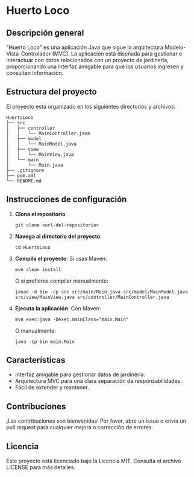 # Huerto Loco

## Descripción general
"Huerto Loco" es una aplicación Java que sigue la arquitectura Modelo-Vista-Controlador (MVC). La aplicación está diseñada para gestionar e interactuar con datos relacionados con un proyecto de jardinería, proporcionando una interfaz amigable para que los usuarios ingresen y consulten información.

## Estructura del proyecto
El proyecto está organizado en los siguientes directorios y archivos:

```
HuertoLoco
├── src
│   ├── controller
│   │   └── MainController.java
│   ├── model
│   │   └── MainModel.java
│   ├── view
│   │   └── MainView.java
│   └── main
│       └── Main.java
├── .gitignore
├── pom.xml
└── README.md
```

## Instrucciones de configuración
1. **Clona el repositorio**:
   ```
   git clone <url-del-repositorio>
   ```

2. **Navega al directorio del proyecto**:
   ```
   cd HuertoLoco
   ```

3. **Compila el proyecto**:
   Si usas Maven:
   ```
   mvn clean install
   ```
   O si prefieres compilar manualmente:
   ```
   javac -d bin -cp src src/main/Main.java src/model/MainModel.java src/view/MainView.java src/controller/MainController.java
   ```

4. **Ejecuta la aplicación**:
   Con Maven:
   ```
   mvn exec:java -Dexec.mainClass="main.Main"
   ```
   O manualmente:
   ```
   java -cp bin main.Main
   ```

## Características
- Interfaz amigable para gestionar datos de jardinería.
- Arquitectura MVC para una clara separación de responsabilidades.
- Fácil de extender y mantener.

## Contribuciones
¡Las contribuciones son bienvenidas! Por favor, abre un issue o envía un pull request para cualquier mejora o corrección de errores.

## Licencia
Este proyecto está licenciado bajo la Licencia MIT. Consulta el archivo LICENSE para más detalles.